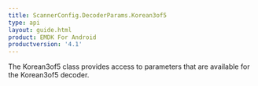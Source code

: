 ```yaml
---
title: ScannerConfig.DecoderParams.Korean3of5
type: api
layout: guide.html
product: EMDK For Android
productversion: '4.1'
---
```



The Korean3of5 class provides access to parameters that are
 available for the Korean3of5 decoder.









